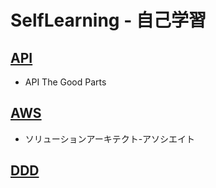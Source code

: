 # SelfLearning - 自己学習

## [API](./API)
  - API The Good Parts

## [AWS](./AWS)
  - ソリューションアーキテクト-アソシエイト

## [DDD](./DDD)
